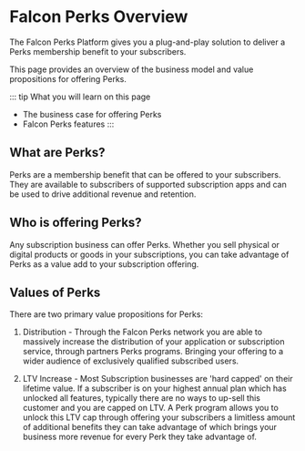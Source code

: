 # Falcon Perks Overview

The Falcon Perks Platform gives you a plug-and-play solution to deliver a Perks membership benefit to your subscribers.

This page provides an overview of the business model and value propositions for offering Perks.


::: tip What you will learn on this page
- The business case for offering Perks
- Falcon Perks features
:::


## What are Perks?
Perks are a membership benefit that can be offered to your subscribers. They are available to subscribers of supported subscription apps and can be used to drive additional revenue and retention.

## Who is offering Perks?
Any subscription business can offer Perks. Whether you sell physical or digital products or goods in your subscriptions, you can take advantage of Perks as a value add to your subscription offering.

## Values of Perks
There are two primary value propositions for Perks:

1. Distribution - Through the Falcon Perks network you are able to massively increase the distribution of your application or subscription service, through partners Perks programs. Bringing your offering to a wider audience of exclusively qualified subscribed users. 

2. LTV Increase - Most Subscription businesses are 'hard capped' on their lifetime value. If a subscriber is on your highest annual plan which has unlocked all features, typically there are no ways to up-sell this customer and you are capped on LTV. A Perk program allows you to unlock this LTV cap through offering your subscribers a limitless amount of additional benefits they can take advantage of which brings your business more revenue for every Perk they take advantage of.
